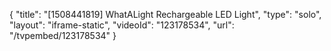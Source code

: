 {
    "title": "[1508441819] WhatALight Rechargeable LED Light",
    "type": "solo",
    "layout": "iframe-static",
    "videoId": "123178534",
    "url": "\/tvpembed\/123178534"
}